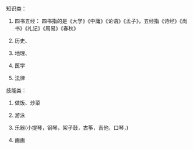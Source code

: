 知识类：

1. 四书五经： 四书指的是《大学》《中庸》《论语》《孟子》，五经指《诗经》《尚书》《礼记》《周易》《春秋》

2. 历史、

3. 地理、

4. 医学

5. 法律


技能类：

1. 做饭、炒菜

2. 游泳

3. 乐器\(小提琴，钢琴，架子鼓，古筝，吉他，口琴，\)

4. 画画




